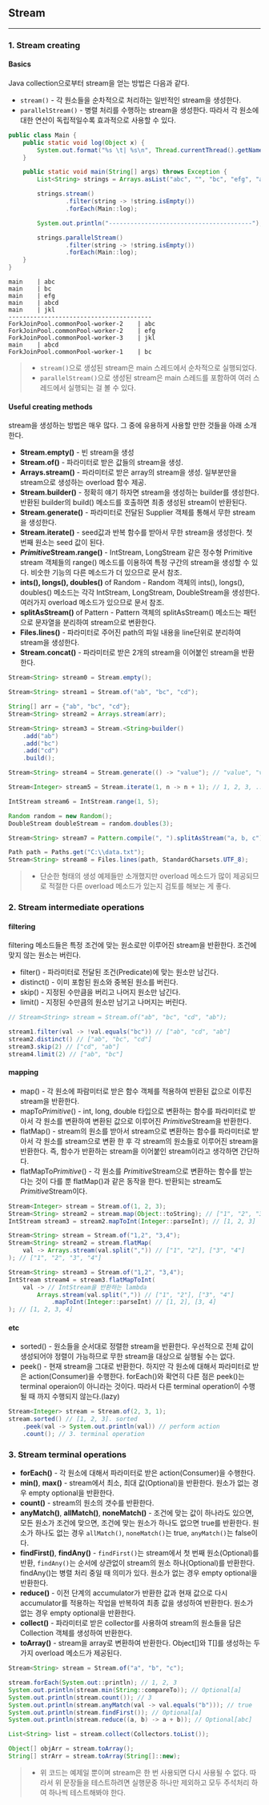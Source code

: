 ## Stream

---

### 1. Stream creating

#### Basics

Java collection으로부터 stream을 얻는 방법은 다음과 같다.
* `stream()` - 각 원소들을 순차적으로 처리하는 일반적인 stream을 생성한다.
* `parallelStream()` - 병렬 처리를 수행하는 stream을 생성한다. 따라서 각 원소에 대한 연산이 독립적일수록 효과적으로 사용할 수 있다.

```java
public class Main {
    public static void log(Object x) {
        System.out.format("%s \t| %s\n", Thread.currentThread().getName(), x.toString());
    }

    public static void main(String[] args) throws Exception {
        List<String> strings = Arrays.asList("abc", "", "bc", "efg", "abcd","", "jkl");

        strings.stream()
                .filter(string -> !string.isEmpty())
                .forEach(Main::log);

        System.out.println("----------------------------------------");

        strings.parallelStream()
                .filter(string -> !string.isEmpty())
                .forEach(Main::log);
    }
}
```

```
main 	| abc
main 	| bc
main 	| efg
main 	| abcd
main 	| jkl
----------------------------------------
ForkJoinPool.commonPool-worker-2 	| abc
ForkJoinPool.commonPool-worker-2 	| efg
ForkJoinPool.commonPool-worker-3 	| jkl
main 	| abcd
ForkJoinPool.commonPool-worker-1 	| bc
```

> * `stream()`으로 생성된 stream은 main 스레드에서 순차적으로 실행되었다.
> * `parallelStream()`으로 생성된 stream은 main 스레드를 포함하여 여러 스레드에서 실행되는 걸 볼 수 있다.

#### Useful creating methods

stream을 생성하는 방법은 매우 많다. 그 중에 유용하게 사용할 만한 것들을 아래 소개한다.

* **Stream.empty()** - 빈 stream을 생성
* **Stream.of()** - 파라미터로 받은 값들의 stream을 생성.
* **Arrays.stream()** - 파라미터로 받은 array의 stream을 생성. 일부분만을 stream으로 생성하는 overload 함수 제공.
* **Stream.<T>builder()** - 정확히 얘기 하자면 stream을 생성하는 builder를 생성한다. 반환된 builder의 build() 메소드를 호출하면 최종 생성된 stream이 반환된다.
* **Stream.generate()** - 파라미터로 전달된 Supplier<T> 객체를 통해서 무한 stream을 생성한다. 
* **Stream.iterate()** - seed값과 반복 함수를 받아서 무한 stream을 생성한다. 첫 번째 원소는 seed 값이 된다.
* ***Primitive*Stream.range()** - IntStream, LongStream 같은 정수형 Primitive stream 객체들의 range() 메소드를 이용하여 특정 구간의 stream을 생성할 수 있다. 비숫한 기능의 다른 메소드가 더 있으므로 문서 참조.
* **ints(), longs(), doubles()** of Random - Random 객체의 ints(), longs(), doubles() 메소드는 각각 IntStream, LongStream, DoubleStream을 생성한다. 여러가지 overload 메소드가 있으므로 문서 참조.
* **splitAsStream()** of Pattern - Pattern 객체의 splitAsStream() 메소드는 패턴으로 문자열을 분리하여 stream으로 변환한다.
* **Files.lines()** - 파라미터로 주어진 path의 파일 내용을 line단위로 분리하여 stream을 생성한다.
* **Stream.concat()** - 파라미터로 받은 2개의 stream을 이어붙인 stream을 반환한다.

```java
Stream<String> stream0 = Stream.empty();

Stream<String> stream1 = Stream.of("ab", "bc", "cd");

String[] arr = {"ab", "bc", "cd"};
Stream<String> stream2 = Arrays.stream(arr);

Stream<String> stream3 = Stream.<String>builder()
    .add("ab")
    .add("bc")
    .add("cd")
    .build();

Stream<String> stream4 = Stream.generate(() -> "value"); // "value", "value", ...

Stream<Integer> stream5 = Stream.iterate(1, n -> n + 1); // 1, 2, 3, ...

IntStream stream6 = IntStream.range(1, 5);

Random random = new Random();
DoubleStream doubleStream = random.doubles(3);

Stream<String> stream7 = Pattern.compile(", ").splitAsStream("a, b, c");

Path path = Paths.get("C:\\data.txt");
Stream<String> stream8 = Files.lines(path, StandardCharsets.UTF_8);
```

> * 단순한 형태의 생성 예제들만 소개했지만 overload 메소드가 많이 제공되므로 적절한 다른 overload 메소드가 있는지 검토를 해보는 게 좋다.

### 2. Stream intermediate operations

#### filtering

filtering 메소드들은 특정 조건에 맞는 원소로만 이루어진 stream을 반환한다. 조건에 맞지 않는 원소는 버린다.

* filter() - 파라미터로 전달된 조건(Predicate)에 맞는 원소만 남긴다.
* distinct() - 이미 포함된 원소와 중복된 원소를 버린다.
* skip() - 지정된 수만큼을 버리고 나머지 원소만 남긴다.
* limit() - 지정된 수만큼의 원소만 남기고 나머지는 버린다.

```java
// Stream<String> stream = Stream.of("ab", "bc", "cd", "ab");

stream1.filter(val -> !val.equals("bc")) // ["ab", "cd", "ab"]
stream2.distinct() // ["ab", "bc", "cd"]
stream3.skip(2) // ["cd", "ab"]
stream4.limit(2) // ["ab", "bc"]
```

#### mapping

* map() - 각 원소에 파람미터로 받은 함수 객체를 적용하여 반환된 값으로 이루진 stream을 반환한다.
* mapTo*Primitive*() - int, long, double 타입으로 변환하는 함수를 파라미터로 받아서 각 원소를 변환하여 변환된 값으로 이루어진 *Primitive*Stream을 반환한다.
* flatMap() - stream의 원소를 받아서 stream으로 변환하는 함수를 파라미터로 받아서 각 원소를 stream으로 변환 한 후 각 stream의 원소들로 이루어진 stream을 반환한다. 즉, 함수가 반환하는 stream을 이어붙인 stream이라고 생각하면 간단하다.
* flatMapTo*Primitive*() - 각 원소를 *Primitive*Stream으로 변환하는 함수를 받는 다는 것이 다를 뿐 flatMap()과 같은 동작을 한다. 반환되는 stream도 *Primitive*Stream이다.

```java
Stream<Integer> stream = Stream.of(1, 2, 3);
Stream<String> stream2 = stream.map(Object::toString); // ["1", "2", "3"]
IntStream stream3 = stream2.mapToInt(Integer::parseInt); // [1, 2, 3]
```

```java
Stream<String> stream = Stream.of("1,2", "3,4");
Stream<String> stream2 = stream.flatMap(
    val -> Arrays.stream(val.split(",")) // ["1", "2"], ["3", "4"]
); // ["1", "2", "3", "4"]

Stream<String> stream3 = Stream.of("1,2", "3,4");
IntStream stream4 = stream3.flatMapToInt( 
    val -> // IntStream을 반환하는 lambda
        Arrays.stream(val.split(",")) // ["1", "2"], ["3", "4"]
            .mapToInt(Integer::parseInt) // [1, 2], [3, 4]
); // [1, 2, 3, 4]
```

#### etc

* sorted() - 원소들을 순서대로 정렬한 stream을 반환한다. 우선적으로 전체 값이 생성되어야 정렬이 가능하므로
무한 stream을 대상으로 실행될 수는 없다.
* peek() - 현재 stream을 그대로 반환한다. 하지만 각 원소에 대해서 파라미터로 받은 action(Consumer)을 수행한다.
forEach()와 확연히 다른 점은 peek()는 terminal operaion이 아니라는 것이다. 따라서 다른 terminal operation이 수행될 때 까지 수행되지 않는다.(lazy)

```java
Stream<Integer> stream = Stream.of(2, 3, 1);
stream.sorted() // [1, 2, 3]. sorted
    .peek(val -> System.out.println(val)) // perform action
    .count(); // 3. terminal operation
```

### 3. Stream terminal operations

* **forEach()** - 각 원소에 대해서 파라미터로 받은 action(Consumer)을 수행한다.
* **min()**, **max()** - stream에서 최소, 최대 값(Optional)을 반환한다. 원소가 없는 경우 empty optional을 반환한다.
* **count()** - stream의 원소의 갯수를 반환한다.
* **anyMatch()**, **allMatch()**, **noneMatch()** - 조건에 맞는 값이 하나라도 있으면, 모든 원소가 조건에 맞으면, 조건에 맞는 원소가 하나도 없으면 true를 반환한다. 원소가 하나도 없는 경우 `allMatch()`, `noneMatch()`는 true, `anyMatch()`는 false이다.
* **findFirst()**, **findAny()** - `findFirst()`는 stream에서 첫 번째 원소(Optional)를 반환, `findAny()`는 순서에 상관없이 stream의 원소 하나(Optional)를 반환한다. findAny()는 병렬 처리 중일 때 의미가 있다. 원소가 없는 경우 empty optional을 반환한다.
* **reduce()** - 이전 단계의 accumulator가 반환한 값과 현재 값으로 다시 accumulator를 적용하는 작업을 반복하여 최종 값을 생성하여 반환한다. 원소가 없는 경우 empty optional을 반환한다.
* **collect()** - 파라미터로 받은 collector를 사용하여 stream의 원소들을 담은 Collection 객체를 생성하여 반환한다.
* **toArray()** - stream을 array로 변환하여 반환한다. Object[]와 T[]를 생성하는 두 가지 overload 메소드가 제공된다.

```java
Stream<String> stream = Stream.of("a", "b", "c");

stream.forEach(System.out::println); // 1, 2, 3
System.out.println(stream.min(String::compareTo)); // Optional[a]
System.out.println(stream.count()); // 3
System.out.println(stream.anyMatch(val -> val.equals("b"))); // true
System.out.println(stream.findFirst()); // Optional[a]
System.out.println(stream.reduce((a, b) -> a + b)); // Optional[abc]

List<String> list = stream.collect(Collectors.toList());

Object[] objArr = stream.toArray();
String[] strArr = stream.toArray(String[]::new);
```

> * 위 코드는 예제일 뿐이며 stream은 한 번 사용되면 다시 사용될 수 없다. 따라서 위 문장들을 테스트하려면 실행문중 하나만 제외하고 모두 주석처리 하여 하나씩 테스트해봐야 한다.